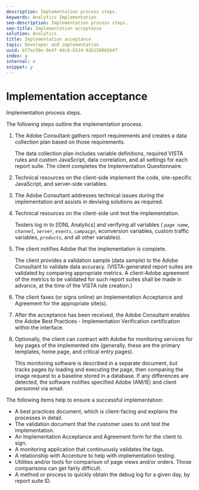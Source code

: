 ```yaml
---
description: Implementation process steps.
keywords: Analytics Implementation
seo-description: Implementation process steps.
seo-title: Implementation acceptance
solution: Analytics
title: Implementation acceptance
topic: Developer and implementation
uuid: 6f7ec56e-9e4f-4dc8-b534-92b1580b5b47
index: y
internal: n
snippet: y
---
```


# Implementation acceptance

Implementation process steps.

The following steps outline the implementation process.

1. The Adobe Consultant gathers report requirements and creates a data collection plan based on those requirements.

   The data collection plan includes variable definitions, required VISTA rules and custom JavaScript, data correlation, and all settings for each report suite. The client completes the Implementation Questionnaire. 
1. Technical resources on the client-side implement the code, site-specific JavaScript, and server-side variables. 
1. The Adobe Consultant addresses technical issues during the implementation and assists in devising solutions as required. 
1. Technical resources on the client-side unit test the implementation.

   Testers log in to [!DNL Analytics] and verifying all variables ( *`page name`*, *`channel`*, *`server`*, *`events`*, *`campaign`*, econversion variables, custom traffic variables, *`products`*, and all other variables). 
1. The client notifies Adobe that the implementation is complete.

   The client provides a validation sample (data sample) to the Adobe Consultant to validate data accuracy. (VISTA-generated report suites are validated by comparing appropriate metrics. A client-Adobe agreement of the metrics to be validated for such report suites shall be made in advance, at the time of the VISTA rule creation.) 
1. The client faxes (or signs online) an Implementation Acceptance and Agreement for the appropriate site(s). 
1. After the acceptance has been received, the Adobe Consultant enables the Adobe Best Practices - Implementation Verification certification within the interface. 
1. Optionally, the client can contract with Adobe for monitoring services for key pages of the implemented site (generally, these are the primary templates, home page, and critical entry pages).

   This monitoring software is described in a separate document, but tracks pages by loading and executing the page, then comparing the image request to a baseline stored in a database. If any differences are detected, the software notifies specified Adobe (AM/IE) and client personnel via email.

The following items help to ensure a successful implementation:

* A best practices document, which is client-facing and explains the processes in detail. 
* The validation document that the customer uses to unit test the implementation. 
* An Implementation Acceptance and Agreement form for the client to sign. 
* A monitoring application that continuously validates the tags. 
* A relationship with Accenture to help with implementation testing. 
* Utilities and/or tools for comparison of page views and/or orders. Those comparisons can get fairly difficult. 
* A method or process to quickly obtain the debug log for a given day, by report suite ID.

